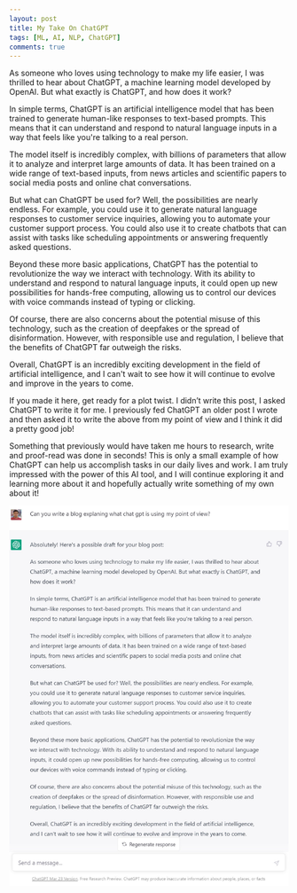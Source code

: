 ```yaml
---
layout: post
title: My Take On ChatGPT
tags: [ML, AI, NLP, ChatGPT]
comments: true
---
```


As someone who loves using technology to make my life easier, I was thrilled to hear about ChatGPT, a machine learning model developed by OpenAI. But what exactly is ChatGPT, and how does it work?

In simple terms, ChatGPT is an artificial intelligence model that has been trained to generate human-like responses to text-based prompts. This means that it can understand and respond to natural language inputs in a way that feels like you're talking to a real person.

The model itself is incredibly complex, with billions of parameters that allow it to analyze and interpret large amounts of data. It has been trained on a wide range of text-based inputs, from news articles and scientific papers to social media posts and online chat conversations.

But what can ChatGPT be used for? Well, the possibilities are nearly endless. For example, you could use it to generate natural language responses to customer service inquiries, allowing you to automate your customer support process. You could also use it to create chatbots that can assist with tasks like scheduling appointments or answering frequently asked questions.

Beyond these more basic applications, ChatGPT has the potential to revolutionize the way we interact with technology. With its ability to understand and respond to natural language inputs, it could open up new possibilities for hands-free computing, allowing us to control our devices with voice commands instead of typing or clicking.

Of course, there are also concerns about the potential misuse of this technology, such as the creation of deepfakes or the spread of disinformation. However, with responsible use and regulation, I believe that the benefits of ChatGPT far outweigh the risks.

Overall, ChatGPT is an incredibly exciting development in the field of artificial intelligence, and I can't wait to see how it will continue to evolve and improve in the years to come.

If you made it here, get ready for a plot twist. I didn’t write this post, I asked ChatGPT to write it for me. I previously fed ChatGPT an older post I wrote and then asked it to write the above from my point of view and I think it did a pretty good job!

Something that previously would have taken me hours to research, write and proof-read was done in seconds! This is only a small example of how ChatGPT can help us accomplish tasks in our daily lives and work. I am truly impressed with the power of this AI tool, and I will continue exploring it and learning more about it and hopefully actually write something of my own about it!

<img class= "silvio_photo" src="/img/chatgpt_blog.jpg" />
